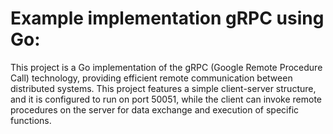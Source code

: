 # **Example implementation gRPC using Go:**

This project is a Go implementation of the gRPC (Google Remote Procedure Call) technology, providing efficient remote communication between distributed systems. This project features a simple client-server structure, and it is configured to run on port 50051, while the client can invoke remote procedures on the server for data exchange and execution of specific functions.

